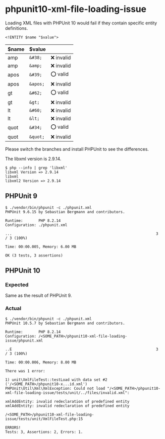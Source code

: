 # phpunit10-xml-file-loading-issue

Loading XML files with PHPUnit 10 would fail if they contain specific entity definitions.

`<!ENTITY $name "$value">`

| $name | $value   |           |
|-------|----------|-----------|
| amp   | `&#38;`  | ❌ invalid |
| amp   | `&amp;`  | ❌ invalid |
| apos  | `&#39;`  | ⭕️ valid  |
| apos  | `&apos;` | ❌ invalid |
| gt    | `&#62;`  | ⭕️ valid  |
| gt    | `&gt;`   | ❌ invalid |
| lt    | `&#60;`  | ❌ invalid |
| lt    | `&lt;`   | ❌ invalid |
| quot  | `&#34;`  | ⭕️ valid  |
| quot  | `&quot;` | ❌ invalid |

Please switch the branches and install PHPUnit to see the differences.

The libxml version is 2.9.14.

```shell
$ php --info | grep 'libxml'
libxml Version => 2.9.14
libxml
libxml2 Version => 2.9.14
```

## PHPUnit 9

```text
$ ./vendor/bin/phpunit -c ./phpunit.xml 
PHPUnit 9.6.15 by Sebastian Bergmann and contributors.

Runtime:       PHP 8.2.14
Configuration: ./phpunit.xml

...                                                                 3 / 3 (100%)

Time: 00:00.005, Memory: 6.00 MB

OK (3 tests, 3 assertions)
```

## PHPUnit 10

### Expected

Same as the result of PHPUnit 9.

### Actual

```text
$ ./vendor/bin/phpunit -c ./phpunit.xml 
PHPUnit 10.5.7 by Sebastian Bergmann and contributors.

Runtime:       PHP 8.2.14
Configuration: /<SOME_PATH>/phpunit10-xml-file-loading-issue/phpunit.xml

..E                                                                 3 / 3 (100%)

Time: 00:00.006, Memory: 8.00 MB

There was 1 error:

1) unit\XmlFileTest::testLoad with data set #2 ('/<SOME_PATH>/phpunit10-x...id.xml')
PHPUnit\Util\Xml\XmlException: Could not load "/<SOME_PATH>/phpunit10-xml-file-loading-issue/tests/unit/../files/invalid.xml":

xmlAddEntity: invalid redeclaration of predefined entity
xmlAddEntity: invalid redeclaration of predefined entity

/<SOME_PATH>/phpunit10-xml-file-loading-issue/tests/unit/XmlFileTest.php:15

ERRORS!
Tests: 3, Assertions: 2, Errors: 1.
```
